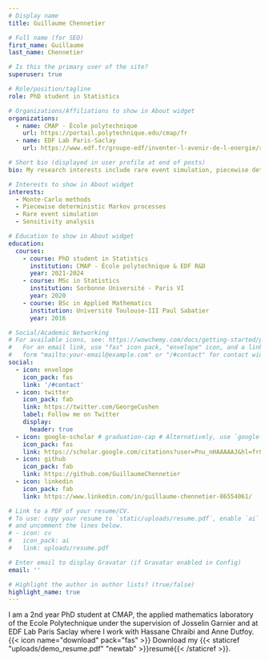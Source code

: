```yaml
---
# Display name
title: Guillaume Chennetier

# Full name (for SEO)
first_name: Guillaume
last_name: Chennetier

# Is this the primary user of the site?
superuser: true

# Role/position/tagline
role: PhD student in Statistics

# Organizations/Affiliations to show in About widget
organizations:
  - name: CMAP - École polytechnique
    url: https://portail.polytechnique.edu/cmap/fr
  - name: EDF Lab Paris-Saclay
    url: https://www.edf.fr/groupe-edf/inventer-l-avenir-de-l-energie/r-d-un-savoir-faire-mondial

# Short bio (displayed in user profile at end of posts)
bio: My research interests include rare event simulation, piecewise deterministic Markov processes, sensitivity analysis and Monte-Carlo methods in general.

# Interests to show in About widget
interests:
  - Monte-Carlo methods
  - Piecewise deterministic Markov processes
  - Rare event simulation
  - Sensitivity analysis

# Education to show in About widget
education:
  courses:
    - course: PhD student in Statistics
      institution: CMAP - École polytechnique & EDF R&D
      year: 2021-2024
    - course: MSc in Statistics
      institution: Sorbonne Université - Paris VI
      year: 2020
    - course: BSc in Applied Mathematics
      institution: Université Toulouse-III Paul Sabatier
      year: 2016

# Social/Academic Networking
# For available icons, see: https://wowchemy.com/docs/getting-started/page-builder/#icons
#   For an email link, use "fas" icon pack, "envelope" icon, and a link in the
#   form "mailto:your-email@example.com" or "/#contact" for contact widget.
social:
  - icon: envelope
    icon_pack: fas
    link: '/#contact'
  - icon: twitter
    icon_pack: fab
    link: https://twitter.com/GeorgeCushen
    label: Follow me on Twitter
    display:
      header: true
  - icon: google-scholar # graduation-cap # Alternatively, use `google-scholar` icon from `ai` icon pack
    icon_pack: fas
    link: https://scholar.google.com/citations?user=Pnu_nHAAAAAJ&hl=fr&oi=sra
  - icon: github
    icon_pack: fab
    link: https://github.com/GuillaumeChennetier
  - icon: linkedin
    icon_pack: fab
    link: https://www.linkedin.com/in/guillaume-chennetier-86554061/

# Link to a PDF of your resume/CV.
# To use: copy your resume to `static/uploads/resume.pdf`, enable `ai` icons in `params.yaml`,
# and uncomment the lines below.
# - icon: cv
#   icon_pack: ai
#   link: uploads/resume.pdf

# Enter email to display Gravatar (if Gravatar enabled in Config)
email: ''

# Highlight the author in author lists? (true/false)
highlight_name: true
---
```


I am a 2nd year PhD student at CMAP, the applied mathematics laboratory of the Ecole Polytechnique under the supervision of Josselin Garnier and at EDF Lab Paris Saclay where I work with Hassane Chraibi and Anne Dutfoy. 
{{< icon name="download" pack="fas" >}} Download my {{< staticref "uploads/demo_resume.pdf" "newtab" >}}resumé{{< /staticref >}}.
